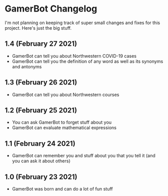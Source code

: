 # GamerBot Changelog
I'm not planning on keeping track of super small changes and fixes for this project. Here's just the big stuff.

## 1.4 (February 27 2021)
- GamerBot can tell you about Northwestern COVID-19 cases
- GamerBot can tell you the definition of any word as well as its synonyms and antonyms

## 1.3 (February 26 2021)
- GamerBot can tell you about Northwestern courses

## 1.2 (February 25 2021)
- You can ask GamerBot to forget stuff about you
- GamerBot can evaluate mathematical expressions

## 1.1 (February 24 2021)
- GamerBot can remember you and stuff about you that you tell it (and you can ask it about others)

## 1.0 (February 23 2021)
- GamerBot was born and can do a lot of fun stuff
